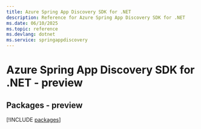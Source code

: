 ```yaml
---
title: Azure Spring App Discovery SDK for .NET
description: Reference for Azure Spring App Discovery SDK for .NET
ms.date: 06/10/2025
ms.topic: reference
ms.devlang: dotnet
ms.service: springappdiscovery
---
```

# Azure Spring App Discovery SDK for .NET - preview
## Packages - preview
[!INCLUDE [packages](spring-app-discovery-index.md)]